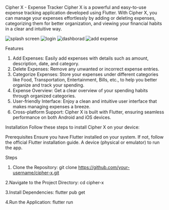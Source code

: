 Cipher X - Expense Tracker
Cipher X is a powerful and easy-to-use expense tracking application developed using Flutter. With Cipher X, you can manage your expenses effortlessly by adding or deleting expenses, categorizing them for better organization, and viewing your financial habits in a clear and intuitive way.

![splash screen](https://github.com/Akshitjha172/CipherX/assets/120534192/ae353223-a474-4c66-8177-dfa0fcb4dbc4)
![login](https://github.com/Akshitjha172/CipherX/assets/120534192/95e15ec1-a3d3-48cc-9c01-6f9fb4fe3970)
![dashborad](https://github.com/Akshitjha172/CipherX/assets/120534192/9cd344eb-dcc3-419a-a809-f4203aff38d5)
![add expense](https://github.com/Akshitjha172/CipherX/assets/120534192/fb1a9954-e09d-406b-9f67-642fac9026a5)




Features
1. Add Expenses: Easily add expenses with details such as amount, description, date, and category.
2. Delete Expenses: Remove any unwanted or incorrect expense entries.
3. Categorize Expenses: Store your expenses under different categories like Food, Transportation, Entertainment, Bills, etc., to help you better organize and track your spending.
4. Expense Overview: Get a clear overview of your spending habits through organized categories.
5. User-friendly Interface: Enjoy a clean and intuitive user interface that makes managing expenses a breeze.
6. Cross-platform Support: Cipher X is built with Flutter, ensuring seamless performance on both Android and iOS devices.


Installation
Follow these steps to install Cipher X on your device:

Prerequisites
Ensure you have Flutter installed on your system. If not, follow the official Flutter installation guide.
A device (physical or emulator) to run the app.

Steps
1. Clone the Repository:
git clone https://github.com/your-username/cipher-x.git
   
2.Navigate to the Project Directory:
cd cipher-x

3.Install Dependencies:
flutter pub get

4.Run the Application:
flutter run


